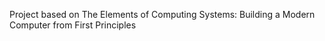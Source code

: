  Project based on The Elements of Computing Systems: Building a Modern Computer from First Principles
